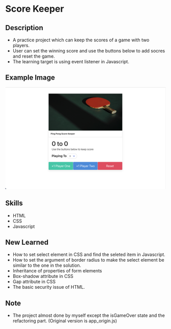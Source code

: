 # Score Keeper

## Description
* A practice project which can keep the scores of a game with two players.
* User can set the winning score and use the buttons below to add socres and reset the game.
* The learning target is using event listener in Javascript.

## Example Image
![alt Example_Image](./img/target.png "Example Image")

## Skills
* HTML
* CSS
* Javascript

## New Learned
* How to set select element in CSS and find the seleted item in Javascript.
* How to set the argument of border radius to make the select element be similar to the one in the solution.
* Inheritance of properties of form elements
* Box-shadow attribute in CSS
* Gap attribute in CSS
* The basic security issue of HTML.

## Note
* The project almost done by myself except the isGameOver state and the refactoring part. (Original version is app_origin.js)
